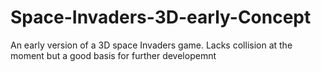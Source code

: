 # Space-Invaders-3D-early-Concept
An early version of a 3D space Invaders game. Lacks collision at the moment but a good basis for further developemnt
